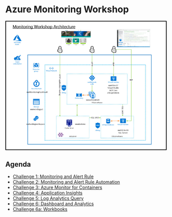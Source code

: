 # Azure Monitoring Workshop

   <img src="images/architecture.jpg"/><br/>

## Agenda
* [Challenge 1: Monitoring and Alert Rule](https://github.com/SpektraSystems/CloudLabs-Azure/blob/master/azure-monitoring/Instructions/1.%20Monitoring%20and%20Alert%20Rule.md)<br/>
* [Challenge 2: Monitoring and Alert Rule Automation](https://github.com/SpektraSystems/CloudLabs-Azure/blob/master/azure-monitoring/Instructions/2.%20Monitoring%20and%20Alert%20Rule%20Automation.md)<br/>
* [Challenge 3: Azure Monitor for Containers](https://github.com/SpektraSystems/CloudLabs-Azure/blob/master/azure-monitoring/Instructions/3.%20%20Azure%20Monitor%20for%20Containers.md)<br/>
* [Challenge 4: Application Insights](https://github.com/SpektraSystems/CloudLabs-Azure/blob/master/azure-monitoring/Instructions/4.%20Application%20Insights%20Challenge%20.md)<br/>
* [Challenge 5: Log Analytics Query](https://github.com/SpektraSystems/CloudLabs-Azure/blob/master/azure-monitoring/Instructions/5.%20Log%20Analytics%20Query%20Challenge.md)<br/>
* [Challenge 6: Dashboard and Analytics](https://github.com/SpektraSystems/CloudLabs-Azure/blob/master/azure-monitoring/Instructions/6.%20Dashboard%20and%20Analytics.md)<br/>
* [Challenge 6a: Workbooks](https://github.com/SpektraSystems/CloudLabs-Azure/blob/master/azure-monitoring/Instructions/6a.%20Workbooks%20Challenge.md)
